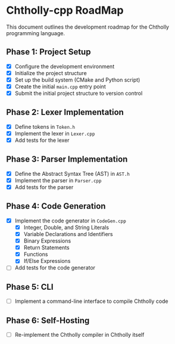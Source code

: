 # Chtholly-cpp RoadMap

This document outlines the development roadmap for the Chtholly programming language.

## Phase 1: Project Setup

- [x] Configure the development environment
- [x] Initialize the project structure
- [x] Set up the build system (CMake and Python script)
- [x] Create the initial `main.cpp` entry point
- [x] Submit the initial project structure to version control

## Phase 2: Lexer Implementation

- [x] Define tokens in `Token.h`
- [x] Implement the lexer in `Lexer.cpp`
- [x] Add tests for the lexer

## Phase 3: Parser Implementation

- [x] Define the Abstract Syntax Tree (AST) in `AST.h`
- [x] Implement the parser in `Parser.cpp`
- [x] Add tests for the parser

## Phase 4: Code Generation

- [x] Implement the code generator in `CodeGen.cpp`
  - [x] Integer, Double, and String Literals
  - [x] Variable Declarations and Identifiers
  - [x] Binary Expressions
  - [x] Return Statements
  - [x] Functions
  - [x] If/Else Expressions
- [ ] Add tests for the code generator

## Phase 5: CLI

- [ ] Implement a command-line interface to compile Chtholly code

## Phase 6: Self-Hosting

- [ ] Re-implement the Chtholly compiler in Chtholly itself
